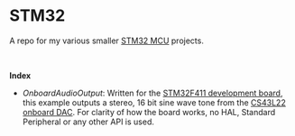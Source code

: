 STM32
=====

A repo for my various smaller [STM32 MCU](http://www.st.com/en/microcontrollers/stm32-32-bit-arm-cortex-mcus.html) projects.

 

**Index**

-   *OnboardAudioOutput*: Written for the [STM32F411 development board](http://www.st.com/en/microcontrollers/stm32f411.html?querycriteria=productId=LN1877), this example outputs a stereo, 16 bit sine wave tone from the [CS43L22 onboard DAC](https://www.cirrus.com/products/cs43l22/).  For clarity of how the board works, no HAL, Standard Peripheral or any other API is used.

